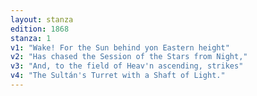 ```yaml
---
layout: stanza
edition: 1868
stanza: 1
v1: "Wake! For the Sun behind yon Eastern height"
v2: "Has chased the Session of the Stars from Night,"
v3: "And, to the field of Heav'n ascending, strikes"
v4: "The Sultán's Turret with a Shaft of Light."
---
```


